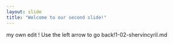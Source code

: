 ```yaml
---
layout: slide
title: "Welcome to our second slide!"
---
```

my own edit !
Use the left arrow to go back!1-02-shervincyril.md
